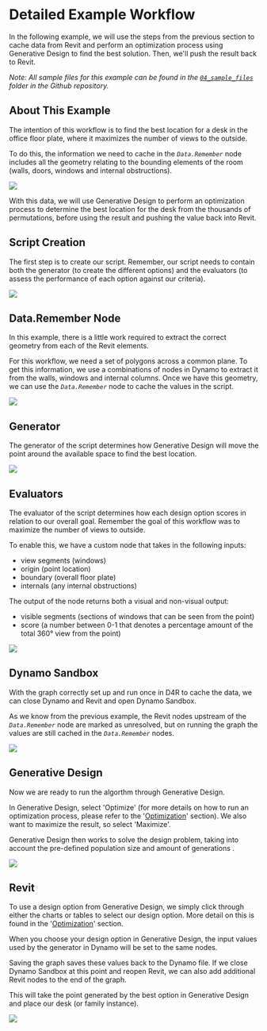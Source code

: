 # Detailed Example Workflow

In the following example, we will use the steps from the previous section to cache data from Revit and perform an optimization process using Generative Design to find the best solution. Then, we'll push the result back to Revit.

_Note: All sample files for this example can be found in the_ [_`04_sample_files`_](https://github.com/DynamoDS/RefineryPrimer/releases) _folder in the Github repository._

## About This Example

The intention of this workflow is to find the best location for a desk in the office floor plate, where it maximizes the number of views to the outside. 

To do this, the information we need to cache in the _`Data.Remember`_ node includes all the geometry relating to the bounding elements of the room \(walls, doors, windows and internal obstructions\).

![](../../.gitbook/assets/detailex1.png)

With this data, we will use Generative Design to perform an optimization process to determine the best location for the desk from the thousands of permutations, before using the result and pushing the value back into Revit.

## Script Creation

The first step is to create our script. Remember, our script needs to contain both the generator \(to create the different options\) and the evaluators \(to assess the performance of each option against our criteria\).

![](../../.gitbook/assets/detailex2.png)

## Data.Remember Node

In this example, there is a little work required to extract the correct geometry from each of the Revit elements. 

For this workflow, we need a set of polygons across a common plane. To get this information, we use a combinations of nodes in Dynamo to extract it from the walls, windows and internal columns. Once we have this geometry, we can use the _`Data.Remember`_ node to cache the values in the script.

![](../../.gitbook/assets/detailex3.png)

## Generator

The generator of the script determines how Generative Design will move the point around the available space to find the best location.

![](../../.gitbook/assets/detailex4.png)

## Evaluators

The evaluator of the script determines how each design option scores in relation to our overall goal. Remember the goal of this workflow was to maximize the number of views to outside. 

To enable this, we have a custom node that takes in the following inputs:

* view segments \(windows\)
* origin \(point location\)
* boundary \(overall floor plate\)
* internals \(any internal obstructions\)

The output of the node returns both a visual and non-visual output:

* visible segments \(sections of windows that can be seen from the point\)
* score \(a number between 0-1 that denotes a percentage amount of the total 360° view from the point\)

![](../../.gitbook/assets/detailex5.png)

## Dynamo Sandbox

With the graph correctly set up and run once in D4R to cache the data, we can close Dynamo and Revit and open Dynamo Sandbox. 

As we know from the previous example, the Revit nodes upstream of the _`Data.Remember`_ node are marked as unresolved, but on running the graph the values are still cached in the _`Data.Remember`_ nodes.

![](../../.gitbook/assets/detailex6.png)

## Generative Design

Now we are ready to run the algorthm through Generative Design. 

In Generative Design, select 'Optimize' \(for more details on how to run an optimization process, please refer to the '[Optimization](../../02-deeper-dive/02-03_optimization/)' section\). We also want to maximize the result, so select 'Maximize'. 

Generative Design then works to solve the design problem, taking into account the pre-defined population size and amount of generations .

![](../../.gitbook/assets/detailex7.png)

## Revit

To use a design option from Generative Design, we simply click through either the charts or tables to select our design option. More detail on this is found in the '[Optimization](../../02-deeper-dive/02-03_optimization/)' section. 

When you choose your design option in Generative Design, the input values used by the generator in Dynamo will be set to the same nodes. 

Saving the graph saves these values back to the Dynamo file. If we close Dynamo Sandbox at this point and reopen Revit, we can also add additional Revit nodes to the end of the graph. 

This will take the point generated by the best option in Generative Design and place our desk \(or family instance\).

![](../../.gitbook/assets/detailex8.png)

